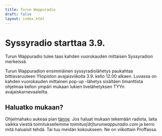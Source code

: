 ```yaml
---
title: Turun Wappuradio
draft: false
layout: index.html
---
```


# Syssyradio starttaa 3.9.

Turun Wappuradio tulee taas kahden vuorokauden mittaisen Syssyradion merkeissä.

Turun Wappuradion ensimmäinen syssyradiolähetys paukahtaa bittiavaruuteen Yliopiston avajaisviikolla 3.9. kello 12.00 alkaen. Luvassa on kahden vuorokauden mittainen pop-up -lähetys sisältäen timanttista ohjelmaa kellon ympäri mukaan lukien livelähetyksen TYYn avajaiskarnevaaleilta.

## Haluatko mukaan?

Ohjelmahaku aukeaa pian [tänne](/ohjelmahaku.html). Jos haluat mukaan tekemään radiota, laita vaikka viestiä toimituksellemme *toimitus[ät]turunwappuradio.com* ja kerro mitä haluaisit tehdä. Tai tuu meidän kokoukseen. Ne on viikottain Proffassa.